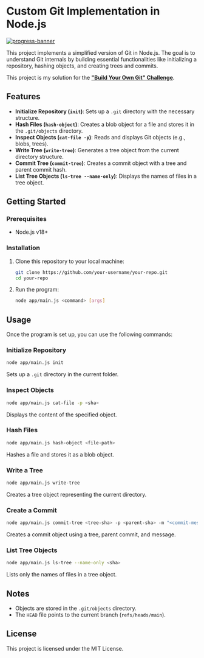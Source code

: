 # Custom Git Implementation in Node.js  

[![progress-banner](https://backend.codecrafters.io/progress/git/cb366319-4a2c-4c83-8ed8-9b1808880d96)](https://app.codecrafters.io/users/codecrafters-bot?r=2qF)  

This project implements a simplified version of Git in Node.js. The goal is to understand Git internals by building essential functionalities like initializing a repository, hashing objects, and creating trees and commits.  

This project is my solution for the [**"Build Your Own Git" Challenge**](https://app.codecrafters.io/challenges/git).  



## Features  

- **Initialize Repository (`init`)**: Sets up a `.git` directory with the necessary structure.  
- **Hash Files (`hash-object`)**: Creates a blob object for a file and stores it in the `.git/objects` directory.  
- **Inspect Objects (`cat-file -p`)**: Reads and displays Git objects (e.g., blobs, trees).  
- **Write Tree (`write-tree`)**: Generates a tree object from the current directory structure.  
- **Commit Tree (`commit-tree`)**: Creates a commit object with a tree and parent commit hash.  
- **List Tree Objects (`ls-tree --name-only`)**: Displays the names of files in a tree object.  


## Getting Started  

### Prerequisites  

- Node.js v18+  

### Installation  

1. Clone this repository to your local machine:  
   ```bash  
   git clone https://github.com/your-username/your-repo.git  
   cd your-repo  
   ```  

2. Run the program:  
   ```bash  
   node app/main.js <command> [args]  
   ```  



## Usage  

Once the program is set up, you can use the following commands:  

### Initialize Repository  
```bash  
node app/main.js init  
```  
Sets up a `.git` directory in the current folder.  

### Inspect Objects  
```bash  
node app/main.js cat-file -p <sha>  
```  
Displays the content of the specified object.  

### Hash Files  
```bash  
node app/main.js hash-object <file-path>  
```  
Hashes a file and stores it as a blob object.  

### Write a Tree  
```bash  
node app/main.js write-tree  
```  
Creates a tree object representing the current directory.  

### Create a Commit  
```bash  
node app/main.js commit-tree <tree-sha> -p <parent-sha> -m "<commit-message>"  
```  
Creates a commit object using a tree, parent commit, and message.  

### List Tree Objects  
```bash  
node app/main.js ls-tree --name-only <sha>  
```  
Lists only the names of files in a tree object.  



## Notes  

- Objects are stored in the `.git/objects` directory.  
- The `HEAD` file points to the current branch (`refs/heads/main`).  



## License  

This project is licensed under the MIT License.  

